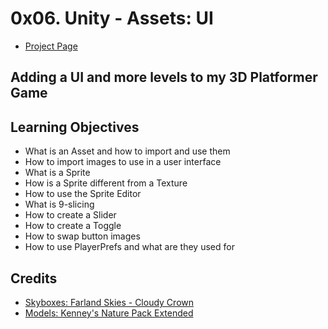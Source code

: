 # 0x06. Unity - Assets: UI
- [Project Page](https://intranet.hbtn.io/projects/437)

## Adding a UI and more levels to my 3D Platformer Game

## Learning Objectives
- What is an Asset and how to import and use them
- How to import images to use in a user interface
- What is a Sprite
- How is a Sprite different from a Texture
- How to use the Sprite Editor
- What is 9-slicing
- How to create a Slider
- How to create a Toggle
- How to swap button images
- How to use PlayerPrefs and what are they used for

## Credits
- [Skyboxes: Farland Skies - Cloudy Crown](https://assetstore.unity.com/packages/2d/textures-materials/sky/farland-skies-cloudy-crown-60004)
- [Models: Kenney's Nature Pack Extended](https://kenney.nl/assets/nature-pack-extended)
